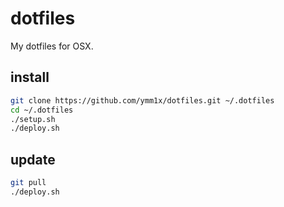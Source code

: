 # dotfiles

My dotfiles for OSX.

## install

```sh
git clone https://github.com/ymm1x/dotfiles.git ~/.dotfiles
cd ~/.dotfiles
./setup.sh
./deploy.sh
```

## update

```sh
git pull
./deploy.sh
```
